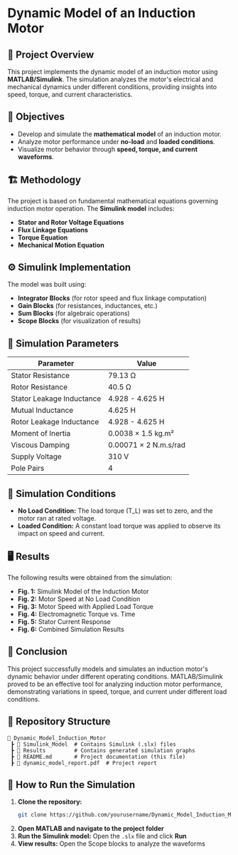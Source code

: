 # Dynamic Model of an Induction Motor

## 📌 Project Overview

This project implements the dynamic model of an induction motor using **MATLAB/Simulink**. The simulation analyzes the motor's electrical and mechanical dynamics under different conditions, providing insights into speed, torque, and current characteristics.

## 🎯 Objectives

- Develop and simulate the **mathematical model** of an induction motor.
- Analyze motor performance under **no-load** and **loaded conditions**.
- Visualize motor behavior through **speed, torque, and current waveforms**.

## 🏗️ Methodology

The project is based on fundamental mathematical equations governing induction motor operation. The **Simulink model** includes:

- **Stator and Rotor Voltage Equations**
- **Flux Linkage Equations**
- **Torque Equation**
- **Mechanical Motion Equation**

## ⚙️ Simulink Implementation

The model was built using:

- **Integrator Blocks** (for rotor speed and flux linkage computation)
- **Gain Blocks** (for resistances, inductances, etc.)
- **Sum Blocks** (for algebraic operations)
- **Scope Blocks** (for visualization of results)

## 🔢 Simulation Parameters

| Parameter                 | Value                 |
| ------------------------- | --------------------- |
| Stator Resistance         | 79.13 Ω               |
| Rotor Resistance          | 40.5 Ω                |
| Stator Leakage Inductance | 4.928 - 4.625 H       |
| Mutual Inductance         | 4.625 H               |
| Rotor Leakage Inductance  | 4.928 - 4.625 H       |
| Moment of Inertia         | 0.0038 × 1.5 kg.m²    |
| Viscous Damping           | 0.00071 × 2 N.m.s/rad |
| Supply Voltage            | 310 V                 |
| Pole Pairs                | 4                     |

## 🏁 Simulation Conditions

- **No Load Condition:** The load torque \(T_L\) was set to zero, and the motor ran at rated voltage.
- **Loaded Condition:** A constant load torque was applied to observe its impact on speed and current.

## 🖥️ Results

The following results were obtained from the simulation:

- **Fig. 1:** Simulink Model of the Induction Motor
- **Fig. 2:** Motor Speed at No Load Condition
- **Fig. 3:** Motor Speed with Applied Load Torque
- **Fig. 4:** Electromagnetic Torque vs. Time
- **Fig. 5:** Stator Current Response
- **Fig. 6:** Combined Simulation Results

## 📌 Conclusion

This project successfully models and simulates an induction motor's dynamic behavior under different operating conditions. MATLAB/Simulink proved to be an effective tool for analyzing induction motor performance, demonstrating variations in speed, torque, and current under different load conditions.

## 📂 Repository Structure

```
📁 Dynamic_Model_Induction_Motor
 ┣ 📂 Simulink_Model  # Contains Simulink (.slx) files
 ┣ 📂 Results         # Contains generated simulation graphs
 ┣ 📜 README.md       # Project documentation (this file)
 ┣ 📜 dynamic_model_report.pdf  # Project report
```

## 🚀 How to Run the Simulation

1. **Clone the repository:**
   ```bash
   git clone https://github.com/yourusername/Dynamic_Model_Induction_Motor.git
   ```
2. **Open MATLAB and navigate to the project folder**
3. **Run the Simulink model:** Open the `.slx` file and click **Run**
4. **View results:** Open the Scope blocks to analyze the waveforms
